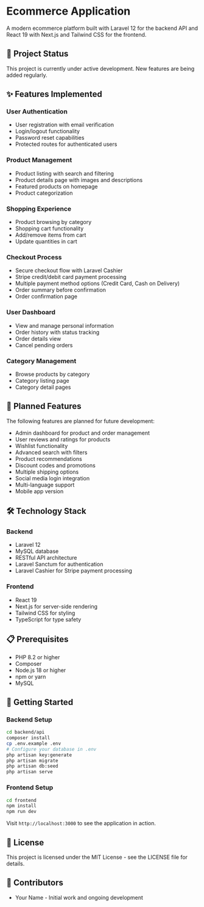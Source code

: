 # Ecommerce Application

A modern ecommerce platform built with Laravel 12 for the backend API and React 19 with Next.js and Tailwind CSS for the frontend.

## 🚧 Project Status

This project is currently under active development. New features are being added regularly.

## ✨ Features Implemented

### User Authentication

- User registration with email verification
- Login/logout functionality
- Password reset capabilities
- Protected routes for authenticated users

### Product Management

- Product listing with search and filtering
- Product details page with images and descriptions
- Featured products on homepage
- Product categorization

### Shopping Experience

- Product browsing by category
- Shopping cart functionality
- Add/remove items from cart
- Update quantities in cart

### Checkout Process

- Secure checkout flow with Laravel Cashier
- Stripe credit/debit card payment processing
- Multiple payment method options (Credit Card, Cash on Delivery)
- Order summary before confirmation
- Order confirmation page

### User Dashboard

- View and manage personal information
- Order history with status tracking
- Order details view
- Cancel pending orders

### Category Management

- Browse products by category
- Category listing page
- Category detail pages

## 🔮 Planned Features

The following features are planned for future development:

- Admin dashboard for product and order management
- User reviews and ratings for products
- Wishlist functionality
- Advanced search with filters
- Product recommendations
- Discount codes and promotions
- Multiple shipping options
- Social media login integration
- Multi-language support
- Mobile app version

## 🛠️ Technology Stack

### Backend

- Laravel 12
- MySQL database
- RESTful API architecture
- Laravel Sanctum for authentication
- Laravel Cashier for Stripe payment processing

### Frontend

- React 19
- Next.js for server-side rendering
- Tailwind CSS for styling
- TypeScript for type safety

## 📋 Prerequisites

- PHP 8.2 or higher
- Composer
- Node.js 18 or higher
- npm or yarn
- MySQL

## 🚀 Getting Started

### Backend Setup

```bash
cd backend/api
composer install
cp .env.example .env
# Configure your database in .env
php artisan key:generate
php artisan migrate
php artisan db:seed
php artisan serve
```

### Frontend Setup

```bash
cd frontend
npm install
npm run dev
```

Visit `http://localhost:3000` to see the application in action.

## 📝 License

This project is licensed under the MIT License - see the LICENSE file for details.

## 👥 Contributors

- Your Name - Initial work and ongoing development

